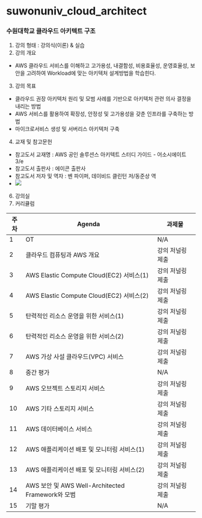 # suwonuniv_cloud_architect
### 수원대학교 클라우드 아키텍트 구조

1. 강의 형태 : 강의식(이론) & 실습
2. 강의 개요
  - AWS 클라우드 서비스를 이해하고 고가용성, 내결함성, 비용효율성, 운영효율성, 보안을 고려하여 Workload에 맞는 아키텍처 설계방법을 학습힌다.
3. 강의 목표
  - 클라우드 권장 아키텍처 원리 및 모범 사례를 기반으로 아키텍처 관련 의사 결정을 내리는 방법
  - AWS 서비스를 활용하여 확장성, 안정성 및 고가용성을 갖춘 인프라를 구축하는 방법
  - 마이크로서비스 생성 및 서버리스 아키텍처 구축
4. 교재 및 참고문헌
  - 참고도서 교재명 : AWS 공인 솔루션스 아키텍트 스터디 가이드 - 어소시에이트 3/e
  - 참고도서 출판사 : 에이콘 출판사
  - 참고도서 저자 및 역자 : 벤 파이퍼, 데이비드 클린턴 저/동준상 역
  - <img src="http://image.yes24.com/goods/106190072/XL">
6. 강의실
7. 커리큘럼

|주차 | Agenda | 과제물
|-----|-------|---------| 
|1 | OT | N/A |
|2 | 클라우드 컴퓨팅과 AWS 개요 | 강의 저널링 제출 |
|3 | AWS Elastic Compute Cloud(EC2) 서비스(1) | 강의 저널링 제출 | 
|4 | AWS Elastic Compute Cloud(EC2) 서비스(2)| 강의 저널링 제출 |
|5 | 탄력적인 리소스 운영을 위한 서비스(1) | 강의 저널링 제출 |
|6 | 탄력적인 리소스 운영을 위한 서비스(2) |  강의 저널링 제출 |
|7 | AWS 가상 사설 클라우드(VPC) 서비스 | 강의 저널링 제출 |
|8 | 중간 평가 | N/A |
|9 | AWS 오브젝트 스토리지 서비스 | 강의 저널링 제출 |
|10| AWS 기타 스토리지 서비스 | 강의 저널링 제출 |
|11| AWS 데이터베이스 서비스 | 강의 저널링 제출 |
|12| AWS 애플리케이션 배포 및 모니터링 서비스(1) | 강의 저널링 제출 |
|13| AWS 애플리케이션 배포 및 모니터링 서비스(2) | 강의 저널링 제출 |
|14| AWS 보안 및 AWS Well-Architected Framework와 모범  | 강의 저널링 제출 |
|15| 기말 평가 | N/A |
